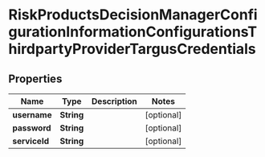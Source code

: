 
# RiskProductsDecisionManagerConfigurationInformationConfigurationsThirdpartyProviderTargusCredentials

## Properties
Name | Type | Description | Notes
------------ | ------------- | ------------- | -------------
**username** | **String** |  |  [optional]
**password** | **String** |  |  [optional]
**serviceId** | **String** |  |  [optional]



